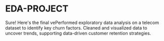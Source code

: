 # EDA-PROJECT
Sure! Here's the final vePerformed exploratory data analysis on a telecom dataset to identify key churn factors. Cleaned and visualized data to uncover trends, supporting data-driven customer retention strategies. 
